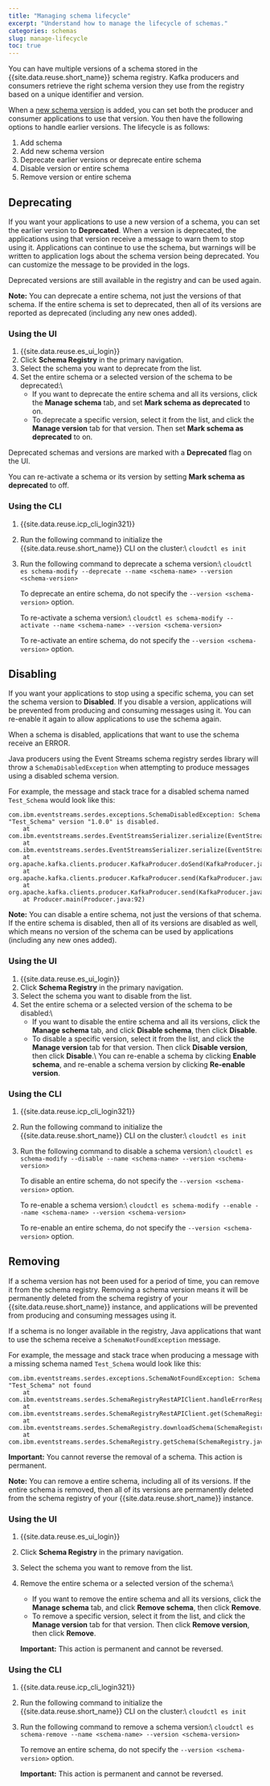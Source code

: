 ```yaml
---
title: "Managing schema lifecycle"
excerpt: "Understand how to manage the lifecycle of schemas."
categories: schemas
slug: manage-lifecycle
toc: true
---
```


You can have multiple versions of a schema stored in the {{site.data.reuse.short_name}} schema registry. Kafka producers and consumers retrieve the right schema version they use from the registry based on a unique identifier and version.

When a [new schema version](../creating/#adding-new-schema-versions) is added, you can set both the producer and consumer applications to use that version. You then have the following options to handle earlier versions. The lifecycle is as follows:

1. Add schema
2. Add new schema version
3. Deprecate earlier versions or deprecate entire schema
4. Disable version or entire schema
5. Remove version or entire schema

## Deprecating

If you want your applications to use a new version of a schema, you can set the earlier version to **Deprecated**. When a version is deprecated, the applications using that version receive a message to warn them to stop using it. Applications can continue to use the schema, but warnings will be written to application logs about the schema version being deprecated. You can customize the message to be provided in the logs.

Deprecated versions are still available in the registry and can be used again.

**Note:** You can deprecate a entire schema, not just the versions of that schema. If the entire schema is set to deprecated, then all of its versions are reported as deprecated (including any new ones added).

### Using the UI

1. {{site.data.reuse.es_ui_login}}
2. Click **Schema Registry** in the primary navigation.
3. Select the schema you want to deprecate from the list.
4. Set the entire schema or a selected version of the schema to be deprecated:\\
   - If you want to deprecate the entire schema and all its versions, click the **Manage schema** tab, and set **Mark schema as deprecated** to on.
   - To deprecate a specific version, select it from the list, and click the **Manage version** tab for that version. Then set **Mark schema as deprecated** to on.

Deprecated schemas and versions are marked with a **Deprecated** flag on the UI.

You can re-activate a schema or its version by setting **Mark schema as deprecated** to off.

### Using the CLI

1. {{site.data.reuse.icp_cli_login321}}
2. Run the following command to initialize the {{site.data.reuse.short_name}} CLI on the cluster:\\
   `cloudctl es init`
3. Run the following command to deprecate a schema version:\\
   `cloudctl es schema-modify --deprecate --name <schema-name> --version <schema-version>`

   To deprecate an entire schema, do not specify the `--version <schema-version>` option.

   To re-activate a schema version:\\
   `cloudctl es schema-modify --activate --name <schema-name> --version <schema-version>`

   To re-activate an entire schema, do not specify the `--version <schema-version>` option.

## Disabling

If you want your applications to stop using a specific schema, you can set the schema version to **Disabled**. If you disable a version, applications will be prevented from producing and consuming messages using it. You can re-enable it again to allow applications to use the schema again.

When a schema is disabled, applications that want to use the schema receive an ERROR.

Java producers using the Event Streams schema registry serdes library will throw a `SchemaDisabledException` when attempting to produce
messages using a disabled schema version.

For example, the message and stack trace for a disabled schema named `Test_Schema` would look like this:
```
com.ibm.eventstreams.serdes.exceptions.SchemaDisabledException: Schema "Test_Schema" version "1.0.0" is disabled.
	at com.ibm.eventstreams.serdes.EventStreamsSerializer.serialize(EventStreamsSerializer.java:174)
	at com.ibm.eventstreams.serdes.EventStreamsSerializer.serialize(EventStreamsSerializer.java:41)
	at org.apache.kafka.clients.producer.KafkaProducer.doSend(KafkaProducer.java:884)
	at org.apache.kafka.clients.producer.KafkaProducer.send(KafkaProducer.java:846)
	at org.apache.kafka.clients.producer.KafkaProducer.send(KafkaProducer.java:733)
	at Producer.main(Producer.java:92)
```

**Note:** You can disable a entire schema, not just the versions of that schema. If the entire schema is disabled, then all of its versions are disabled as well, which means no version of the schema can be used by applications (including any new ones added).

### Using the UI

1. {{site.data.reuse.es_ui_login}}
2. Click **Schema Registry** in the primary navigation.
3. Select the schema you want to disable from the list.
4. Set the entire schema or a selected version of the schema to be disabled:\\
   - If you want to disable the entire schema and all its versions, click the **Manage schema** tab, and click **Disable schema**, then click **Disable**.
   - To disable a specific version, select it from the list, and click the **Manage version** tab for that version. Then click **Disable version**, then click **Disable**.\\
   You can re-enable a schema by clicking **Enable schema**, and re-enable a schema version by clicking  **Re-enable version**.

### Using the CLI

1. {{site.data.reuse.icp_cli_login321}}
2. Run the following command to initialize the {{site.data.reuse.short_name}} CLI on the cluster:\\
   `cloudctl es init`
3. Run the following command to disable a schema version:\\
   `cloudctl es schema-modify --disable --name <schema-name> --version <schema-version>`

   To disable an entire schema, do not specify the `--version <schema-version>` option.

   To re-enable a schema version:\\
   `cloudctl es schema-modify --enable --name <schema-name> --version <schema-version>`

   To re-enable an entire schema, do not specify the `--version <schema-version>` option.

## Removing

If a schema version has not been used for a period of time, you can remove it from the schema registry. Removing a schema version means it will be permanently deleted from the schema registry of your {{site.data.reuse.short_name}} instance, and applications will be prevented from producing and consuming messages using it.

If a schema is no longer available in the registry, Java applications that want to use the schema receive a `SchemaNotFoundException` message.

For example, the message and stack trace when producing a message with a missing schema named `Test_Schema` would look like this:

```
com.ibm.eventstreams.serdes.exceptions.SchemaNotFoundException: Schema "Test_Schema" not found
    at com.ibm.eventstreams.serdes.SchemaRegistryRestAPIClient.handleErrorResponse(SchemaRegistryRestAPIClient.java:145)
    at com.ibm.eventstreams.serdes.SchemaRegistryRestAPIClient.get(SchemaRegistryRestAPIClient.java:120)
    at com.ibm.eventstreams.serdes.SchemaRegistry.downloadSchema(SchemaRegistry.java:253)
    at com.ibm.eventstreams.serdes.SchemaRegistry.getSchema(SchemaRegistry.java:239)
```

**Important:** You cannot reverse the removal of a schema. This action is permanent.

**Note:** You can remove a entire schema, including all of its versions. If the entire schema is removed, then all of its versions are permanently deleted from the schema registry of your {{site.data.reuse.short_name}} instance.

### Using the UI

1. {{site.data.reuse.es_ui_login}}
2. Click **Schema Registry** in the primary navigation.
3. Select the schema you want to remove from the list.
4. Remove the entire schema or a selected version of the schema:\\
   - If you want to remove the entire schema and all its versions, click the **Manage schema** tab, and click **Remove schema**, then click **Remove**.
   - To remove a specific version, select it from the list, and click the **Manage version** tab for that version. Then click **Remove version**, then click **Remove**.

   **Important:** This action is permanent and cannot be reversed.


### Using the CLI

1. {{site.data.reuse.icp_cli_login321}}
2. Run the following command to initialize the {{site.data.reuse.short_name}} CLI on the cluster:\\
   `cloudctl es init`
3. Run the following command to remove a schema version:\\
   `cloudctl es schema-remove --name <schema-name> --version <schema-version>`

   To remove an entire schema, do not specify the `--version <schema-version>` option.

   **Important:** This action is permanent and cannot be reversed.
